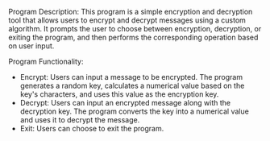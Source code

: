 Program Description:
This program is a simple encryption and decryption tool that allows users to encrypt and decrypt messages using a custom algorithm. It prompts the user to choose between encryption, decryption, or exiting the program, and then performs the corresponding operation based on user input.

Program Functionality:
- Encrypt: Users can input a message to be encrypted. The program generates a random key, calculates a numerical value based on the key's characters, and uses this value as the encryption key.
- Decrypt: Users can input an encrypted message along with the decryption key. The program converts the key into a numerical value and uses it to decrypt the message.
- Exit: Users can choose to exit the program.

